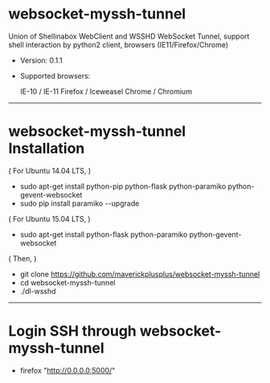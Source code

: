 # websocket-myssh-tunnel

Union of Shellinabox WebClient and WSSHD WebSocket Tunnel, support shell interaction by python2 client, browsers (IE11/Firefox/Chrome)

* Version: 0.1.1

* Supported browsers:

	IE-10 / IE-11
	Firefox / Iceweasel
	Chrome / Chromium

--------------------------------------------------------

# websocket-myssh-tunnel Installation

( For Ubuntu 14.04 LTS, )
* sudo apt-get install python-pip python-flask python-paramiko python-gevent-websocket
* sudo pip install paramiko --upgrade

( For Ubuntu 15.04 LTS, )
* sudo apt-get install python-flask python-paramiko python-gevent-websocket

( Then, )
* git clone https://github.com/maverickplusplus/websocket-myssh-tunnel
* cd websocket-myssh-tunnel
* ./dl-wsshd


--------------------------------------------------------

# Login SSH through websocket-myssh-tunnel

* firefox "http://0.0.0.0:5000/"

